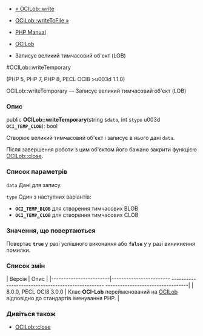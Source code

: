 - [« OCILob::write](ocilob.write.md)
- [OCILob::writeToFile »](ocilob.writetofile.md)

- [PHP Manual](index.md)
- [OCILob](class.ocilob.md)
- Записує великий тимчасовий об'єкт (LOB)

#OCILob::writeTemporary

(PHP 5, PHP 7, PHP 8, PECL OCI8 \>u003d 1.1.0)

OCILob::writeTemporary — Записує великий тимчасовий об'єкт (LOB)

### Опис

public **OCILob::writeTemporary**(string `$data`, int `$type` u003d
**`OCI_TEMP_CLOB`**): bool

Створює великий тимчасовий об'єкт і записує в нього дані `data`.

Після завершення роботи з цим об'єктом його бажано закрити функцією
[OCILob::close](ocilob.close.md).

### Список параметрів

`data`
Дані для запису.

`type`
Один з наступних варіантів:

- **`OCI_TEMP_BLOB`** для створення тимчасових BLOB
- **`OCI_TEMP_CLOB`** для створення тимчасових CLOB

### Значення, що повертаються

Повертає **`true`** у разі успішного виконання або **`false`** у
у разі виникнення помилки.

### Список змін

| Версія | Опис |
|------------------------|------------------------ -------------------------------------------------- ----------------------------------|
| 8.0.0, PECL OCI8 3.0.0 | Клас **OCI-Lob** перейменований на [OCILob](class.ocilob.md) відповідно до стандартів іменування PHP. |

### Дивіться також

- [OCILob::close](ocilob.close.md)
